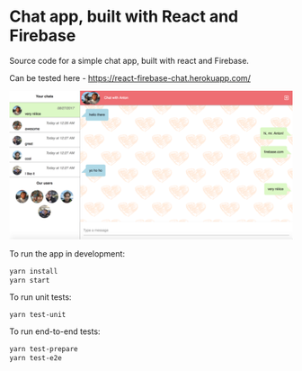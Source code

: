 # Chat app, built with React and Firebase

Source code for a simple chat app, built with react and Firebase.

Can be tested here - https://react-firebase-chat.herokuapp.com/

![alt text](https://github.com/yuriykurylenko/react-firebase-chat/blob/master/screenshots/screenshot.png "App screenshot")


To run the app in development:

```
yarn install
yarn start
```

To run unit tests:

```
yarn test-unit
```

To run end-to-end tests:
```
yarn test-prepare
yarn test-e2e
```
